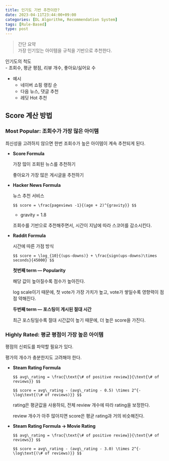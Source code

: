 ```yaml
---
title: 인기도 기반 추천이란?
date: 2023-04-11T23:44:00+09:00
categories: [DL Algorithm, Recommendation System]
tags: [Rule-Based]
type: post
---
```

> 간단 요약  
> 가장 인기있는 아이템을 규칙을 기반으로 추천한다.  


인기도의 척도  
    - 조회수, 평균 평점, 리뷰 개수, 좋아요/싫어요 수

- 예시
    - 네이버 쇼핑 랭킹 순
    - 다음 뉴스, 댓글 추천
    - 레딧 Hot 추천

## Score 계산 방법

### **Most Popular:** 조회수가 가장 많은 아이템

최신성을 고려하지 않으면 한번 조회수가 높은 아이템이 계속 추천되게 된다.

- **Score Formula**
    
    가장 많이 조회된 뉴스를 추천하기
    
    좋아요가 가장 많은 게시글을 추천하기
    
- **Hacker News Formula**
    
    뉴스 추천 서비스
    
    `$$
    score = \frac{pageviews -1}{(age + 2)^{gravity}}
    $$`
    
    - gravity = 1.8
    
    조회수를 기반으로 추천해주면서, 시간이 지남에 따라 스코어를 감소시킨다.
    
- **Raddit Formula**
    
    시간에 따른 가점 방식
    
    `$$
    score = \log_{10}{(ups-downs)} + \frac{sign(ups-downs)\times seconds}{45000}
    $$`
    
    **첫번째 term — Popularity**
    
    해당 값이 높아질수록 점수가 높아진다.
    
    log scale이기 때문에, 첫 vote가 가장 가치가 높고, vote가 쌓일수록 영향력이 점점 약해진다.
    
    **두번째 term — 포스팅이 게시된 절대 시간**
    
    최근 포스팅일수록 절대 시간값이 높기 때문에, 더 높은 score을 가진다.
    

### **Highly Rated:** 평균 평점이 가장 높은 아이템

평점의 신뢰도를 파악할 필요가 있다.

평가의 개수가 충분한지도 고려해야 한다.

- **Steam Rating Formula**
    
    `$$
    avg\_rating = \frac{\text{\# of positive review}}{\text{\# of reviews}}
    $$`
    
    `$$
    score = avg\_rating - (avg\_rating - 0.5) \times 2^{-\log\text{(\# of reviews)}}
    $$`
    
    rating은 평균값을 사용하되, 전체 review 개수에 따라 rating을 보정한다.
    
    review 개수가 아주 많아지면 score은 평균 rating과 거의 비슷해진다.
    
- **Steam Rating Formula → Movie Rating**
    
    `$$
    avg\_rating = \frac{\text{\# of positive review}}{\text{\# of reviews}}
    $$`
    
    `$$
    score = avg\_rating - (avg\_rating - 3.0) \times 2^{-\log\text{(\# of reviews)}}
    $$`